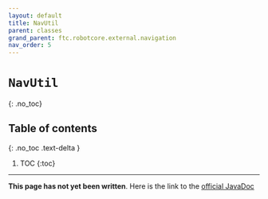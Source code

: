 ```yaml
---
layout: default
title: NavUtil
parent: classes
grand_parent: ftc.robotcore.external.navigation
nav_order: 5
---
```

# `NavUtil`
{: .no_toc}

## Table of contents
{: .no_toc .text-delta }

1. TOC
{:toc}
---
**This page has not yet been written**. Here is the link to the [official JavaDoc](https://ftctechnh.github.io/ftc_app/doc/javadoc/org/firstinspires/ftc/robotcore/external/navigation/NavUtil.html)
        